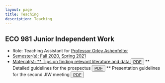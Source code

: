 ```yaml
---
layout: page
title: Teaching
description: Teaching
---
```


## ECO 981 Junior Independent Work
* Role: Teaching Assistant for <a href="https://irs.princeton.edu/people/orley-c-ashenfelter">Professor Orley Ashenfelter</href>
* Semester(s): Fall 2020, Spring 2021
* Material(s):
  ** Tips on finding relevant literature and data <button type="button" class="btn btn-xs btn-default"><a href="/Teaching/ECO981_tips_literature.pdf">PDF</a></button>
  ** Detailed guidelines for the prospectus <button type="button" class="btn btn-xs btn-default"><a href="/Teaching/ECO981_guidelines_prospectus.pdf">PDF</a></button>
  ** Presentation guidelines for the second JIW meeting <button type="button" class="btn btn-xs btn-default"><a href="/Teaching/ECO981_presentation_guidelines_2nd_meeting.pdf">PDF</a></button>

